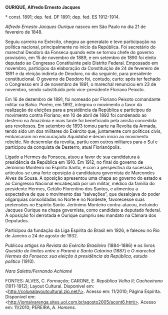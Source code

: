 **OURIQUE, Alfredo Ernesto Jacques**

\* const. 1891; dep. fed. DF 1891; dep. fed. ES 1912-1914.

*Alfredo Ernesto Jacques Ourique* nasceu em São Paulo no dia 21 de
fevereiro de 1848.

Seguiu carreira no Exército, chegou ao generalato e teve participação na
política nacional, principalmente no início da República. Foi secretário
do marechal Deodoro da Fonseca quando este se tornou chefe do governo
provisório, em 15 de novembro de 1889, e em setembro de 1890 foi eleito
deputado ao Congresso Constituinte pelo Distrito Federal. Empossado em
novembro, participou da elaboração da Constituição de 24 de fevereiro de
1891 e da eleição indireta de Deodoro, no dia seguinte, para presidente
constitucional. O governo de Deodoro foi, contudo, curto: após ter
fechado o Congresso em 3 de novembro de 1891, o marechal renunciou em 23
de novembro, sendo substituído pelo vice-presidente Floriano Peixoto.

Em 16 de dezembro de 1891, foi nomeado por Floriano Peixoto comandante
militar na Bahia. Porém, em 1892, integrou o movimento a favor da
realização de eleições para a presidência da República e participou do
movimento contra Floriano; em 10 de abril de 1892 foi condenado ao
desterro na Amazônia e mais tarde foi beneficiado pela anistia concedida
aos revoltosos. Em setembro de 1893 tomou parte na Revolta da Armada,
tendo sido um dos militares do Exército que, juntamente com políticos
civis, embarcaram no encouraçado *Aquidabã* e deram início ao movimento
rebelde. No desenrolar da revolta, partiu com outros militares para o
Sul e participou da conquista de Desterro, atual Florianópolis.

Ligado a Hermes da Fonseca, atuou a favor de sua candidatura à
presidência da República em 1910. Em 1912, no final do governo de
Jerônimo Monteiro no Espírito Santo, e com a perspectiva da sucessão,
articulou-se uma forte oposição à candidatura governista de Marcondes
Alves de Sousa. A oposição apresentou uma chapa ao governo do estado e
ao Congresso Nacional encabeçada por um militar, médico da família do
presidente Hermes, Getúlio Florentino dos Santos, e alimentou a
expectativa de que o movimento das “salvações”, que desalojava do poder
oligarquias consolidadas no Norte e no Nordeste, favorecesse suas
pretensões no Espírito Santo. Jerônimo Monteiro contra-atacou, incluindo
Jacques Ourique na chapa governista, como candidato a deputado federal.
A oposição foi derrotada e Ourique cumpriu seu mandato na Câmara dos
Deputados.

Participou da fundação da Liga Espírita do Brasil em 1926, e faleceu no
Rio de Janeiro a 24 de agosto de 1932.

Publicou artigos na *Revista do Exército Brasileiro* (1884-1886) e os
livros *Questão de limites entre o Paraná e Santa Catarina* (1887) e *O
marechal Hermes da Fonseca: sua eleição à presidência da República,
estudo político* (1910).

*Nara Saletto/Fernando Achiamé*

FONTES: ALVES, C. *Formação*; CARONE, E. *República Velha II*;
*Cachoeirano* (1911-1912); Layout Cultural. Disponível em:
\<http://colunalayoutcultural.zip.net/\>. Acesso em: 11/2010; Página
Espírita. Disponível em:
\<http://jomalvarenga.sites.uol.com.br/agosto2005/acont6.htm\>. Acesso
em: 11/2010; PEREIRA, A. *Homens*.
